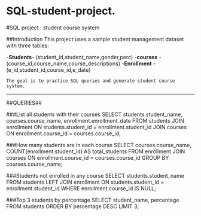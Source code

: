 # SQL-student-project.

#SQL project : student course system 
 
##Introduction 
        This project uses a sample student management dataset with three tables: 
 
-**Students**-  (student_id,student_name,gender,perc) 
-**courses**  - (course_id,course_name,course_descriptions) 
-**Enrollment** - (e_id,student_id,course_id,e_date) 
 
    The goal is to practice SQL queries and generate student course system.

 ---------
 ##QUERIES##
 
###List all students with their courses 
     SELECT students.student_name, courses.course_name, enrollment.enrollment_date 
FROM students 
JOIN enrollment ON students.student_id = enrollment.student_id 
JOIN courses ON enrollment.course_id = courses.course_id; 

###How many students are in each course 
  SELECT courses.course_name,  
COUNT(enrollment.student_id) AS total_students 
FROM enrollment
JOIN courses ON enrollment.course_id = courses.course_id 
GROUP BY courses.course_name; 
 
###Students not enrolled in any course 
  SELECT students.student_name 
FROM students 
LEFT JOIN enrollment ON students.student_id = enrollment.student_id 
WHERE enrollment.course_id IS NULL; 
 
###Top 3 students by percentage 
  SELECT student_name, percentage 
FROM students 
ORDER BY percentage DESC LIMIT 3; 
